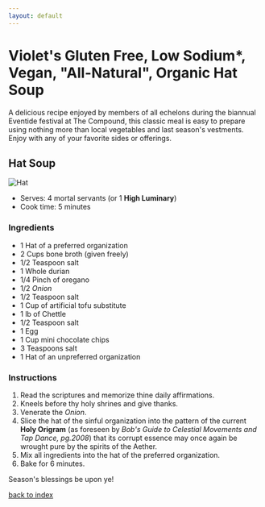 ```yaml
---
layout: default
---
```


# Violet's Gluten Free, Low Sodium*, Vegan, "All-Natural", Organic Hat Soup
<!---
Violet Bailey. I sure hope these recipes don't need to be real things
-->


A delicious recipe enjoyed by members of all echelons during the biannual Eventide festival at The Compound, this classic meal is easy to prepare using nothing more than local vegetables and last season's vestments. Enjoy with any of your favorite sides or offerings.

## Hat Soup

![Hat](https://dht7q8fif4gks.cloudfront.net/2022-07/Cowboy%20Hat%20soup.jpg)

- Serves: 4 mortal servants (or 1 **High Luminary**)
- Cook time: 5 minutes

### Ingredients
- 1 Hat of a preferred organization
- 2 Cups bone broth (given freely)
- 1/2 Teaspoon salt
- 1 Whole durian
- 1/4 Pinch of oregano
- 1/2 _Onion_
- 1/2 Teaspoon salt
- 1 Cup of artificial tofu substitute
- 1 lb of Chettle
- 1/2 Teaspoon salt
- 1 Egg
- 1 Cup mini chocolate chips
- 3 Teaspoons salt
- 1 Hat of an unpreferred organization

### Instructions
1. Read the scriptures and memorize thine daily affirmations.
2. Kneels before thy holy shrines and give thanks.
3. Venerate the _Onion_.
4. Slice the hat of the sinful organization into the pattern of the current **Holy Origram** (as foreseen by _Bob's Guide to Celestial Movements and Tap Dance, pg.2008_) that its corrupt essence may once again be wrought pure by the spirits of the Aether.
5. Mix all ingredients into the hat of the preferred organization.
6. Bake for 6 minutes.

Season's blessings be upon ye!

<!--
Keep this link to return to the index
-->
[back to index](../)